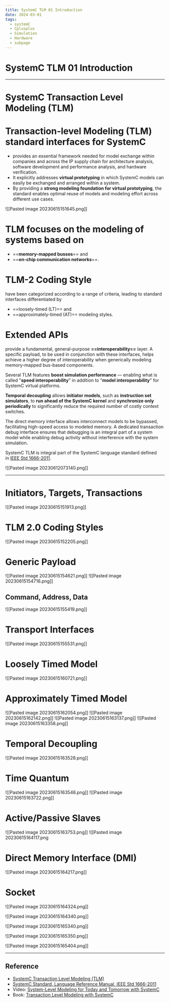 ```yaml
---
title: SystemC TLM 01 Introduction
date: 2024-03-01
tags:
  - systemC
  - Cplusplus
  - Simulation
  - Hardware
  - subpage
---
```

# SystemC TLM 01 Introduction

---

# SystemC Transaction Level Modeling (TLM)

# Transaction-level Modeling (TLM) standard interfaces for SystemC 

- provides an essential framework needed for model exchange within companies and across the IP supply chain for architecture analysis, software development and performance analysis, and hardware verification. 
- It explicitly addresses **virtual prototyping** in which SystemC models can easily be exchanged and arranged within a system. 
- By providing a **strong modeling foundation for virtual prototyping**, the standard enables optimal reuse of models and modeling effort across different use cases.

![[Pasted image 20230615151645.png]]


# TLM focuses on the modeling of systems based on 

- ==**memory-mapped busses**== and 
- ==**on-chip communication networks**==. 

# TLM-2 Coding Style

have been categorized according to a range of criteria, leading to standard interfaces differentiated by 
- ==loosely-timed (LT)== and 
- ==approximately-timed (AT)== modeling styles.

# Extended APIs 

provide a fundamental, general-purpose **==interoperability==** layer. A specific payload, to be used in conjunction with these interfaces, helps achieve a higher degree of interoperability when generically modeling memory-mapped bus-based components.

Several TLM features **boost simulation performance** — enabling what is called "**speed interoperability**" in addition to "**model interoperability**" for SystemC virtual platforms. 

**Temporal decoupling** allows **initiator models**, such as **instruction set simulators**, to **run ahead of the SystemC kernel** and **synchronize only periodically** to significantly reduce the required number of costly context switches. 

The direct memory interface allows interconnect models to be bypassed, facilitating high-speed access to modeled memory. A dedicated transaction debug interface ensures that debugging is an integral part of a system model while enabling debug activity without interference with the system simulation.

SystemC TLM is integral part of the SystemC language standard defined in [IEEE Std 1666-2011](https://standards.ieee.org/standard/1666-2011.html).

![[Pasted image 20230612073140.png]]

---

# Initiators, Targets, Transactions

![[Pasted image 20230615151913.png]]

# TLM 2.0 Coding Styles

![[Pasted image 20230615152205.png]]


# Generic Payload

![[Pasted image 20230615154621.png]]
![[Pasted image 20230615154716.png]]

## Command, Address, Data

![[Pasted image 20230615155419.png]]

# Transport Interfaces

![[Pasted image 20230615155531.png]]

# Loosely Timed Model

![[Pasted image 20230615160721.png]]

# Approximately Timed Model

![[Pasted image 20230615162054.png]]
![[Pasted image 20230615162142.png]]
![[Pasted image 20230615163137.png]]
![[Pasted image 20230615163358.png]]

# Temporal Decoupling

![[Pasted image 20230615163528.png]]

# Time Quantum

![[Pasted image 20230615163546.png]]
![[Pasted image 20230615163722.png]]

# Active/Passive Slaves

![[Pasted image 20230615163753.png]]
![[Pasted image 20230615164117.png

# Direct Memory Interface (DMI)

![[Pasted image 20230615164217.png]]

# Socket

![[Pasted image 20230615164324.png]]

![[Pasted image 20230615164340.png]]

![[Pasted image 20230615165340.png]]

![[Pasted image 20230615165350.png]]

![[Pasted image 20230615165404.png]]






---

## Reference

- [SystemC Transaction Level Modeling (TLM)](https://systemc.org/overview/systemc-tlm/)
- [SystemC Standard, Language Reference Manual, IEEE Std 1666-2011](https://standards.ieee.org/standard/1666-2011.html)
- Video: [System-Level Modeling for Today and Tomorrow with SystemC](https://vimeo.com/158713775)
- Book: [Transaction Level Modeling with SystemC](https://link.springer.com/book/10.1007/b137175)

